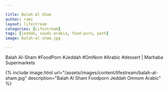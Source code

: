 ```yaml
---

title: Balah Al Sham
author: rami
layout: lifestream 
categories: [Lifestream]
tags: [jeddah, saudi-arabia, food-porn, path] 
image: balah-al-sham.jpg

---
```


Balah Al-Sham #FoodPorn #Jeddah #OmNom #Arabic #dessert | Marhaba Supermarkets

{% include image.html url="/assets/images/content/lifestream/balah-al-sham.jpg" description="Balah Al Sham Foodporn Jeddah Omnom Arabic" %}

